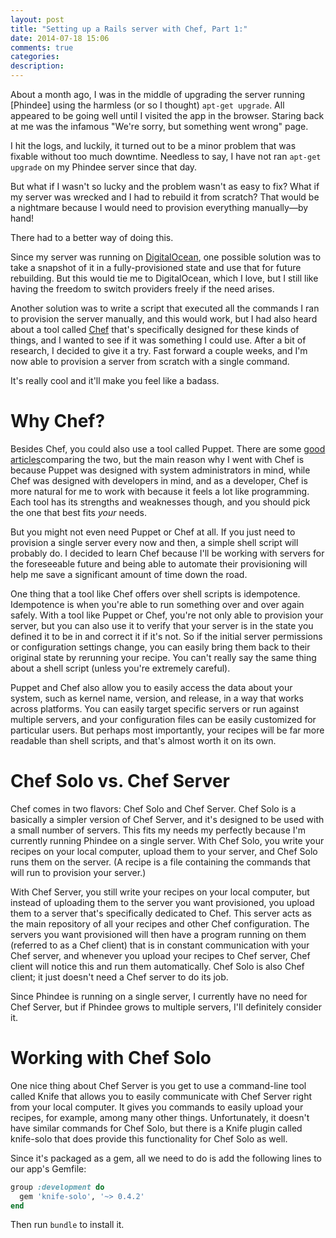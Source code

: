 ```yaml
---
layout: post
title: "Setting up a Rails server with Chef, Part 1:"
date: 2014-07-18 15:06
comments: true
categories: 
description:
---
```


About a month ago, I was in the middle of upgrading the server running [Phindee] using the harmless (or so I thought) `apt-get upgrade`. All appeared to be going well until I visited the app in the browser. Staring back at me was the infamous "We're sorry, but something went wrong" page.

<!-- more -->

I hit the logs, and luckily, it turned out to be a minor problem that was fixable without too much downtime. Needless to say, I have not ran `apt-get upgrade` on my Phindee server since that day.

But what if I wasn't so lucky and the problem wasn't as easy to fix? What if my server was wrecked and I had to rebuild it from scratch? That would be a nightmare because I would need to provision everything manually&mdash;by hand! 

There had to a better way of doing this.

Since my server was running on [DigitalOcean](http://digitalocean.com/), one possible solution was to take a snapshot of it in a fully-provisioned state and use that for future rebuilding. But this would tie me to DigitalOcean, which I love, but I still like having the freedom to switch providers freely if the need arises.

Another solution was to write a script that executed all the commands I ran to provision the server manually, and this would work, but I had also heard about a tool called [Chef](https://github.com/opscode/chef) that's specifically designed for these kinds of things, and I wanted to see if it was something I could use. After a bit of research, I decided to give it a try. Fast forward a couple weeks, and I'm now able to provision a server from scratch with a single command.

It's really cool and it'll make you feel like a badass.

# Why Chef?

Besides Chef, you could also use a tool called Puppet. There are some [good](https://www.quora.com/What-are-the-key-reasons-to-choose-Puppet-over-Chef-or-vice-versa)   [articles](http://devopsanywhere.blogspot.com/2011/10/puppet-vs-chef-fight.html)comparing the two, but the main reason why I went with Chef is because Puppet was designed with system administrators in mind, while Chef was designed with developers in mind, and as a developer, Chef is more natural for me to work with because it feels a lot like programming. Each tool has its strengths and weaknesses though, and you should pick the one that best fits <em>your</em> needs.

But you might not even need Puppet or Chef at all. If you just need to provision a single server every now and then, a simple shell script will probably do. I decided to learn Chef because I'll be working with servers for the foreseeable future and being able to automate their provisioning will help me save a significant amount of time down the road.

One thing that a tool like Chef offers over shell scripts is idempotence. Idempotence is when you're able to run something over and over again safely. With a tool like Puppet or Chef, you're not only able to provision your server, but you can also use it to verify that your server is in the state you defined it to be in and correct it if it's not. So if the initial server permissions or configuration settings change, you can easily bring them back to their original state by rerunning your recipe. You can't really say the same thing about a shell script (unless you're extremely careful).

Puppet and Chef also allow you to easily access the data about your system, such as kernel name, version, and release, in a way that works across platforms. You can easily target specific servers or run against multiple servers, and your configuration files can be easily customized for particular users. But perhaps most importantly, your recipes will be far more readable than shell scripts, and that's almost worth it on its own.

# Chef Solo vs. Chef Server

Chef comes in two flavors: Chef Solo and Chef Server. Chef Solo is a basically a simpler version of Chef Server, and it's designed to be used with a small number of servers. This fits my needs my perfectly because I'm currently running Phindee on a single server. With Chef Solo, you write your recipes on your local computer, upload them to your server, and Chef Solo runs them on the server. (A recipe is a file containing the commands that will run to provision your server.)

With Chef Server, you still write your recipes on your local computer, but instead of uploading them to the server you want provisioned, you upload them to a server that's specifically dedicated to Chef. This server acts as the main repository of all your recipes and other Chef configuration. The servers you want provisioned will then have a program running on them (referred to as a Chef client) that is in constant communication with your Chef server, and whenever you upload your recipes to Chef server, Chef client will notice this and run them automatically. Chef Solo is also Chef client; it just doesn't need a Chef server to do its job.

Since Phindee is running on a single server, I currently have no need for Chef Server, but if Phindee grows to multiple servers, I'll definitely consider it.

# Working with Chef Solo

One nice thing about Chef Server is you get to use a command-line tool called Knife that allows you to easily communicate with Chef Server right from your local computer. It gives you commands to easily upload your recipes, for example, among many other things. Unfortunately, it doesn't have similar commands for Chef Solo, but there is a Knife plugin called knife-solo that does provide this functionality for Chef Solo as well.

Since it's packaged as a gem, all we need to do is add the following lines to our app's Gemfile:

``` ruby Gemfile
group :development do
  gem 'knife-solo', '~> 0.4.2'
end
```

Then run `bundle` to install it.

